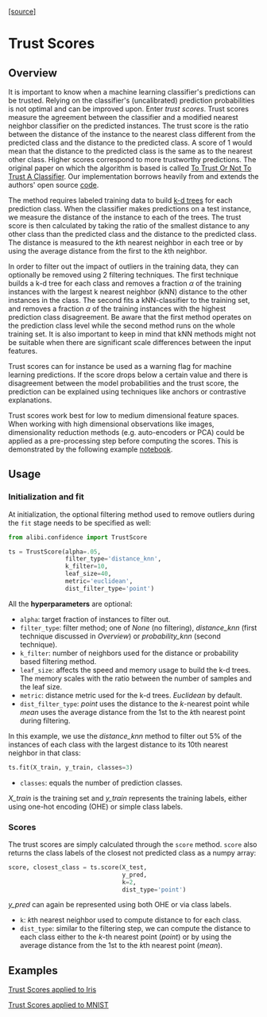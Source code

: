 [[source]](../api/alibi.confidence.html#alibi.confidence.TrustScore)

# Trust Scores

## Overview

It is important to know when a machine learning classifier's predictions can be trusted. Relying on the classifier's (uncalibrated) prediction probabilities is not optimal and can be improved upon. Enter *trust scores*. Trust scores measure the agreement between the classifier and a modified nearest neighbor classifier on the predicted instances. The trust score is the ratio between the distance of the instance to the nearest class different from the predicted class and the distance to the predicted class. A score of 1 would mean that the distance to the predicted class is the same as to the nearest other class. Higher scores correspond to more trustworthy predictions. The original paper on which the algorithm is based is called [To Trust Or Not To Trust A Classifier](https://arxiv.org/abs/1805.11783). Our implementation borrows heavily from and extends the authors' open source [code](https://github.com/google/TrustScore).

The method requires labeled training data to build [k-d trees](https://en.wikipedia.org/wiki/K-d_tree) for each prediction class. When the classifier makes predictions on a test instance, we measure the distance of the instance to each of the trees. The trust score is then calculated by taking the ratio of the smallest distance to any other class than the predicted class and the distance to the predicted class. The distance is measured to the $k$th nearest neighbor in each tree or by using the average distance from the first to the $k$th neighbor.

In order to filter out the impact of outliers in the training data, they can optionally be removed using 2 filtering techniques. The first technique builds a k-d tree for each class and removes a fraction $\alpha$ of the training instances with the largest k nearest neighbor (kNN) distance to the other instances in the class. The second fits a kNN-classifier to the training set, and removes a fraction $\alpha$ of the training instances with the highest prediction class disagreement. Be aware that the first method operates on the prediction class level while the second method runs on the whole training set. It is also important to keep in mind that kNN methods might not be suitable when there are significant scale differences between the input features.

Trust scores can for instance be used as a warning flag for machine learning predictions. If the score drops below a certain value and there is disagreement between the model probabilities and the trust score, the prediction can be explained using techniques like anchors or contrastive explanations.

Trust scores work best for low to medium dimensional feature spaces. When working with high dimensional observations like images, dimensionality reduction methods (e.g. auto-encoders or PCA) could be applied as a pre-processing step before computing the scores. This is demonstrated by the following example [notebook](../examples/trustscore_mnist.ipynb).

## Usage

### Initialization and fit

At initialization, the optional filtering method used to remove outliers during the `fit` stage needs to be specified as well:

```python
from alibi.confidence import TrustScore

ts = TrustScore(alpha=.05,
                filter_type='distance_knn',
                k_filter=10,
                leaf_size=40,
                metric='euclidean',
                dist_filter_type='point')
```

All the **hyperparameters** are optional:

* `alpha`: target fraction of instances to filter out.
* `filter_type`: filter method; one of *None* (no filtering), *distance_knn* (first technique discussed in *Overview*) or *probability_knn* (second technique).
* `k_filter`: number of neighbors used for the distance or probability based filtering method.
* `leaf_size`: affects the speed and memory usage to build the k-d trees. The memory scales with the ratio between the number of samples and the leaf size.
* `metric`: distance metric used for the k-d trees. *Euclidean* by default.
* `dist_filter_type`: *point* uses the distance to the $k$-nearest point while *mean* uses the average distance from the 1st to the $k$th nearest point during filtering.

In this example, we use the *distance_knn* method to filter out 5% of the instances of each class with the largest distance to its 10th nearest neighbor in that class:

```python
ts.fit(X_train, y_train, classes=3)
```

* `classes`: equals the number of prediction classes.

*X_train* is the training set and *y_train* represents the training labels, either using one-hot encoding (OHE) or simple class labels.

### Scores

The trust scores are simply calculated through the `score` method. `score` also returns the class labels of the closest not predicted class as a numpy array:

```python
score, closest_class = ts.score(X_test, 
                                y_pred, 
                                k=2,
                                dist_type='point')
```

*y_pred* can again be represented using both OHE or via class labels.

* `k`: $k$th nearest neighbor used to compute distance to for each class.
* `dist_type`: similar to the filtering step, we can compute the distance to each class either to the $k$-th nearest point (*point*) or by using the average distance from the 1st to the $k$th nearest point (*mean*).

## Examples

[Trust Scores applied to Iris](../examples/trustscore_iris.ipynb)

[Trust Scores applied to MNIST](../examples/trustscore_mnist.ipynb)
